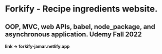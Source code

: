 # Forkify - Recipe ingredients website.
## OOP, MVC, web APIs, babel, node_package, and asynchronous application. Udemy Fall 2022

#### link -> forkify-jamar.netlify.app


